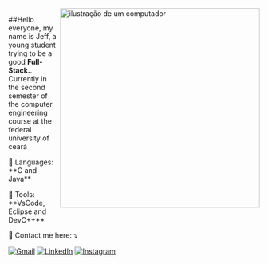 <img src="https://raw.githubusercontent.com/MicaelliMedeiros/micaellimedeiros/master/image/computer-illustration.png" alt="ilustração de um computador" min-width="400px" max-width="400px" width="400px" align="right">

<p align="left"> 
  ##Hello everyone, my name is Jeff, a young student trying to be a good <strong>Full-Stack.</strong>.<br>
  Currently in the second semester of the computer engineering course at the federal university of ceará
</p>

<p align="left">
  🦄 Languages: **C and Java**
</p>

<p align="left">
  💼 Tools: **VsCode, Eclipse and DevC++**
</p>

<p align="left">
  💌 Contact me here: ⤵️
</p>

<p align="left">
  <a href="#" title="Gmail">
  <img src="https://img.shields.io/badge/-Gmail-FF0000?style=flat-square&labelColor=FF0000&logo=gmail&logoColor=white&link=mailto:jeffersonaguiarsou@gmail.com" alt="Gmail"/></a>
  <a href="#" title="LinkedIn">
  <img src="https://img.shields.io/badge/-Linkedin-0e76a8?style=flat-square&logo=Linkedin&logoColor=white&link=https://www.linkedin.com/in/jefferson-aguiar-6064122b1/" alt="LinkedIn"/></a>
  <a href="#" title="Instagram">
  <img src="https://img.shields.io/badge/-Instagram-DF0174?style=flat-square&labelColor=DF0174&logo=instagram&logoColor=white&link=https://www.instagram.com/jxffool" alt="Instagram"/></a>
</p>
